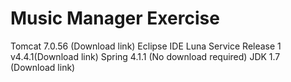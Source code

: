 # Music Manager Exercise
Tomcat 7.0.56 (Download link)
Eclipse IDE Luna Service Release 1 v4.4.1(Download link)
Spring 4.1.1 (No download required)
JDK 1.7 (Download link)
